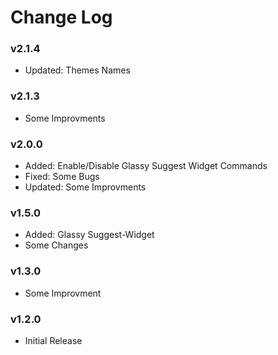# Change Log

### v2.1.4

- Updated: Themes Names

### v2.1.3

- Some Improvments

### v2.0.0

- Added: Enable/Disable Glassy Suggest Widget Commands
- Fixed: Some Bugs
- Updated: Some Improvments

### v1.5.0

- Added: Glassy Suggest-Widget
- Some Changes

### v1.3.0

- Some Improvment

### v1.2.0

- Initial Release